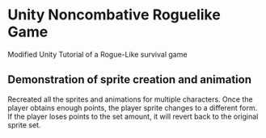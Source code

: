 # Unity Noncombative Roguelike Game
Modified Unity Tutorial of a Rogue-Like survival game
## Demonstration of sprite creation and animation

Recreated all the sprites and animations for multiple characters.
Once the player obtains enough points, the player sprite changes to a different form.
If the player loses points to the set amount, it will revert back to the original sprite set.

